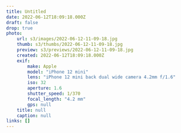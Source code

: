 ```yaml
---
title: Untitled
date: 2022-06-12T18:09:18.000Z
draft: false
drop: true
photo:
    url: s3/images/2022-06-12-11-09-18.jpg
    thumb: s3/thumbs/2022-06-12-11-09-18.jpg
    preview: s3/previews/2022-06-12-11-09-18.jpg
    created: 2022-06-12T18:09:18.000Z
    exif:
        make: Apple
        model: "iPhone 12 mini"
        lens: "iPhone 12 mini back dual wide camera 4.2mm f/1.6"
        iso: 32
        aperture: 1.6
        shutter_speed: 1/370
        focal_length: "4.2 mm"
        gps: null
    title: null
    caption: null
links: []
---
```

